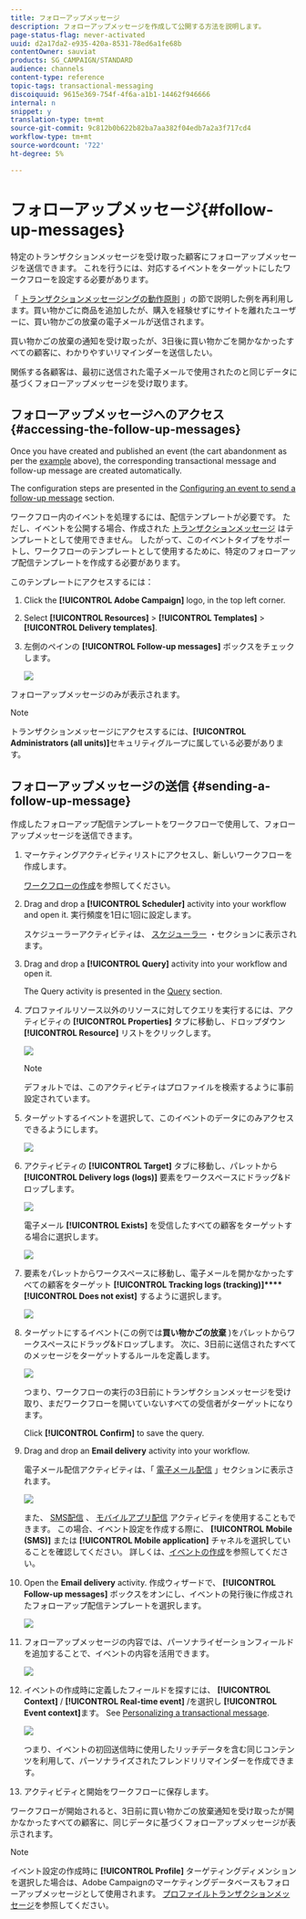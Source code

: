 ```yaml
---
title: フォローアップメッセージ
description: フォローアップメッセージを作成して公開する方法を説明します。
page-status-flag: never-activated
uuid: d2a17da2-e935-420a-8531-78ed6a1fe68b
contentOwner: sauviat
products: SG_CAMPAIGN/STANDARD
audience: channels
content-type: reference
topic-tags: transactional-messaging
discoiquuid: 9615e369-754f-4f6a-a1b1-14462f946666
internal: n
snippet: y
translation-type: tm+mt
source-git-commit: 9c812b0b622b82ba7aa382f04edb7a2a3f717cd4
workflow-type: tm+mt
source-wordcount: '722'
ht-degree: 5%

---
```



# フォローアップメッセージ{#follow-up-messages}

特定のトランザクションメッセージを受け取った顧客にフォローアップメッセージを送信できます。 これを行うには、対応するイベントをターゲットにしたワークフローを設定する必要があります。

「 [トランザクションメッセージングの動作原則](../../channels/using/getting-started-with-transactional-msg.md#transactional-messaging-operating-principle) 」の節で説明した例を再利用します。買い物かごに商品を追加したが、購入を経験せずにサイトを離れたユーザーに、買い物かごの放棄の電子メールが送信されます。

買い物かごの放棄の通知を受け取ったが、3日後に買い物かごを開かなかったすべての顧客に、わかりやすいリマインダーを送信したい。

関係する各顧客は、最初に送信された電子メールで使用されたのと同じデータに基づくフォローアップメッセージを受け取ります。

## フォローアップメッセージへのアクセス {#accessing-the-follow-up-messages}

Once you have created and published an event (the cart abandonment as per the [example](../../channels/using/getting-started-with-transactional-msg.md#transactional-messaging-operating-principle) above), the corresponding transactional message and follow-up message are created automatically.

The configuration steps are presented in the [Configuring an event to send a follow-up message](../../administration/using/configuring-transactional-messaging.md#configuring-an-event-to-send-a-follow-up-message) section.

ワークフロー内のイベントを処理するには、配信テンプレートが必要です。 ただし、イベントを公開する場合、作成された [トランザクションメッセージ](../../channels/using/event-transactional-messages.md) はテンプレートとして使用できません。 したがって、このイベントタイプをサポートし、ワークフローのテンプレートとして使用するために、特定のフォローアップ配信テンプレートを作成する必要があります。

このテンプレートにアクセスするには：

1. Click the **[!UICONTROL Adobe Campaign]** logo, in the top left corner.
1. Select **[!UICONTROL Resources]** > **[!UICONTROL Templates]** > **[!UICONTROL Delivery templates]**.
1. 左側のペインの **[!UICONTROL Follow-up messages]** ボックスをチェックします。

   ![](assets/message-center_follow-up-search.png)

フォローアップメッセージのみが表示されます。

>[!NOTE]
>
>トランザクションメッセージにアクセスするには、**[!UICONTROL Administrators (all units)]**&#x200B;セキュリティグループに属している必要があります。

## フォローアップメッセージの送信 {#sending-a-follow-up-message}

作成したフォローアップ配信テンプレートをワークフローで使用して、フォローアップメッセージを送信できます。

1. マーケティングアクティビティリストにアクセスし、新しいワークフローを作成します。

   [ワークフローの作成](../../automating/using/building-a-workflow.md#creating-a-workflow)を参照してください。

1. Drag and drop a **[!UICONTROL Scheduler]** activity into your workflow and open it. 実行頻度を1日に1回に設定します。

   スケジューラーアクティビティは、 [スケジューラー](../../automating/using/scheduler.md) ・セクションに表示されます。

1. Drag and drop a **[!UICONTROL Query]** activity into your workflow and open it.

   The Query activity is presented in the [Query](../../automating/using/query.md) section.

1. プロファイルリソース以外のリソースに対してクエリを実行するには、アクティビティの **[!UICONTROL Properties]** タブに移動し、ドロップダウン **[!UICONTROL Resource]** リストをクリックします。

   ![](assets/message-center_follow-up-query-properties.png)

   >[!NOTE]
   >
   >デフォルトでは、このアクティビティはプロファイルを検索するように事前設定されています。

1. ターゲットするイベントを選択して、このイベントのデータにのみアクセスできるようにします。

   ![](assets/message-center_follow-up-query-resource.png)

1. アクティビティの **[!UICONTROL Target]** タブに移動し、パレットから **[!UICONTROL Delivery logs (logs)]** 要素をワークスペースにドラッグ&amp;ドロップします。

   ![](assets/message-center_follow-up-delivery-logs.png)

   電子メール **[!UICONTROL Exists]** を受信したすべての顧客をターゲットする場合に選択します。

   ![](assets/message-center_follow-up-delivery-logs-exists.png)

1. 要素をパレットからワークスペースに移動し、電子メールを開かなかったすべての顧客をターゲット **[!UICONTROL Tracking logs (tracking)]****[!UICONTROL Does not exist]** するように選択します。

   ![](assets/message-center_follow-up-delivery-and-tracking-logs.png)

1. ターゲットにするイベント(この例では&#x200B;**買い物かごの放棄** )をパレットからワークスペースにドラッグ&amp;ドロップします。 次に、3日前に送信されたすべてのメッセージをターゲットするルールを定義します。

   ![](assets/message-center_follow-up-created.png)

   つまり、ワークフローの実行の3日前にトランザクションメッセージを受け取り、まだワークフローを開いていないすべての受信者がターゲットになります。

   Click **[!UICONTROL Confirm]** to save the query.

1. Drag and drop an **Email delivery** activity into your workflow.

   電子メール配信アクティビティは、「 [電子メール配信](../../automating/using/email-delivery.md) 」セクションに表示されます。

   ![](assets/message-center_follow-up-workflow.png)

   また、 [SMS配信](../../automating/using/sms-delivery.md) 、 [モバイルアプリ配信](../../automating/using/push-notification-delivery.md) アクティビティを使用することもできます。 この場合、イベント設定を作成する際に、 **[!UICONTROL Mobile (SMS)]** または **[!UICONTROL Mobile application]** チャネルを選択していることを確認してください。 詳しくは、[イベントの作成](../../administration/using/configuring-transactional-messaging.md#creating-an-event)を参照してください。

1. Open the **Email delivery** activity. 作成ウィザードで、 **[!UICONTROL Follow-up messages]** ボックスをオンにし、イベントの発行後に作成されたフォローアップ配信テンプレートを選択します。

   ![](assets/message-center_follow-up-template.png)

1. フォローアップメッセージの内容では、パーソナライゼーションフィールドを追加することで、イベントの内容を活用できます。

   ![](assets/message-center_follow-up-content.png)

1. イベントの作成時に定義したフィールドを探すには、 **[!UICONTROL Context]** / **[!UICONTROL Real-time event]** /を選択し **[!UICONTROL Event context]**&#x200B;ます。 See [Personalizing a transactional message](../../channels/using/event-transactional-messages.md#personalizing-a-transactional-message).

   ![](assets/message-center_follow-up-personalization.png)

   つまり、イベントの初回送信時に使用したリッチデータを含む同じコンテンツを利用して、パーソナライズされたフレンドリリマインダーを作成できます。

1. アクティビティと開始をワークフローに保存します。

ワークフローが開始されると、3日前に買い物かごの放棄通知を受け取ったが開かなかったすべての顧客に、同じデータに基づくフォローアップメッセージが表示されます。

>[!NOTE]
>
>イベント設定の作成時に **[!UICONTROL Profile]** ターゲティングディメンションを選択した場合は、Adobe Campaignのマーケティングデータベースもフォローアップメッセージとして使用されます。 [プロファイルトランザクションメッセージ](../../channels/using/profile-transactional-messages.md)を参照してください。
